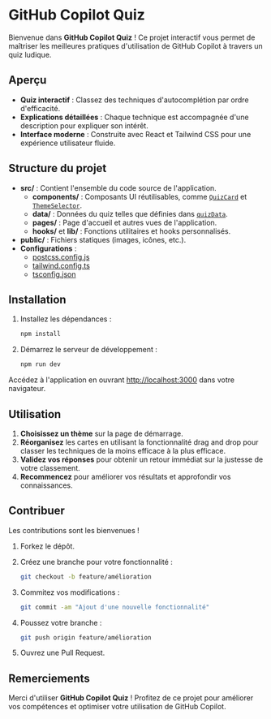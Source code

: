 # GitHub Copilot Quiz

Bienvenue dans **GitHub Copilot Quiz** ! Ce projet interactif vous permet de maîtriser les meilleures pratiques d'utilisation de GitHub Copilot à travers un quiz ludique.

## Aperçu

- **Quiz interactif** : Classez des techniques d'autocomplétion par ordre d'efficacité.
- **Explications détaillées** : Chaque technique est accompagnée d'une description pour expliquer son intérêt.
- **Interface moderne** : Construite avec React et Tailwind CSS pour une expérience utilisateur fluide.

## Structure du projet

- **src/** : Contient l'ensemble du code source de l'application.
  - **components/** : Composants UI réutilisables, comme [`QuizCard`](src/components/QuizCard.tsx) et [`ThemeSelector`](src/components/ThemeSelector.tsx).
  - **data/** : Données du quiz telles que définies dans [`quizData`](src/data/quizData.ts).
  - **pages/** : Page d'accueil et autres vues de l'application.
  - **hooks/** et **lib/** : Fonctions utilitaires et hooks personnalisés.
- **public/** : Fichiers statiques (images, icônes, etc.).
- **Configurations** :
  - [postcss.config.js](postcss.config.js)
  - [tailwind.config.ts](tailwind.config.ts)
  - [tsconfig.json](tsconfig.json)

## Installation

1. Installez les dépendances :

    ```sh
    npm install
    ```

2. Démarrez le serveur de développement :

    ```sh
    npm run dev
    ```

Accédez à l'application en ouvrant [http://localhost:3000](http://localhost:3000) dans votre navigateur.

## Utilisation

1. **Choisissez un thème** sur la page de démarrage.
2. **Réorganisez** les cartes en utilisant la fonctionnalité drag and drop pour classer les techniques de la moins efficace à la plus efficace.
3. **Validez vos réponses** pour obtenir un retour immédiat sur la justesse de votre classement.
4. **Recommencez** pour améliorer vos résultats et approfondir vos connaissances.

## Contribuer

Les contributions sont les bienvenues !

1. Forkez le dépôt.
2. Créez une branche pour votre fonctionnalité :

    ```sh
    git checkout -b feature/amélioration
    ```

3. Commitez vos modifications :

    ```sh
    git commit -am "Ajout d'une nouvelle fonctionnalité"
    ```

4. Poussez votre branche :

    ```sh
    git push origin feature/amélioration
    ```

5. Ouvrez une Pull Request.

## Remerciements

Merci d'utiliser **GitHub Copilot Quiz** ! Profitez de ce projet pour améliorer vos compétences et optimiser votre utilisation de GitHub Copilot.
